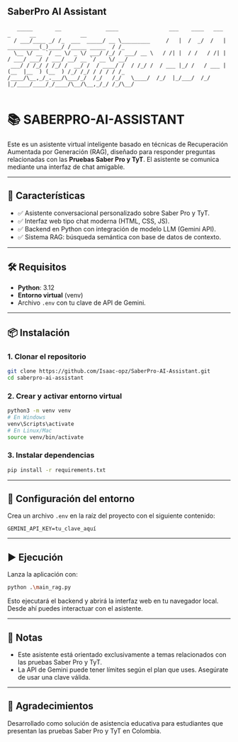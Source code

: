 ## SaberPro AI Assistant

```
   _____       __              ____                ___    ____   ___              _      __              __ 
  / ___/____ _/ /_  ___  _____/ __ \_________     /   |  /  _/  /   |  __________(_)____/ /_____ _____  / /_
  \__ \/ __ `/ __ \/ _ \/ ___/ /_/ / ___/ __ \   / /| |  / /   / /| | / ___/ ___/ / ___/ __/ __ `/ __ \/ __/
 ___/ / /_/ / /_/ /  __/ /  / ____/ /  / /_/ /  / ___ |_/ /   / ___ |(__  |__  ) (__  ) /_/ /_/ / / / / /_  
/____/\__,_/_.___/\___/_/  /_/   /_/   \____/  /_/  |_/___/  /_/  |_/____/____/_/____/\__/\__,_/_/ /_/\__/  
                                                                                                            
```               

# 📚 SABERPRO-AI-ASSISTANT

Este es un asistente virtual inteligente basado en técnicas de Recuperación Aumentada por Generación (RAG), diseñado para responder preguntas relacionadas con las **Pruebas Saber Pro y TyT**. El asistente se comunica mediante una interfaz de chat amigable.

---

## 🚀 Características

- ✅ Asistente conversacional personalizado sobre Saber Pro y TyT.
- ✅ Interfaz web tipo chat moderna (HTML, CSS, JS).
- ✅ Backend en Python con integración de modelo LLM (Gemini API).
- ✅ Sistema RAG: búsqueda semántica con base de datos de contexto.

---

## 🛠 Requisitos

- **Python**: 3.12
- **Entorno virtual** (venv)
- Archivo `.env` con tu clave de API de Gemini.

---

## 📦 Instalación

### 1. Clonar el repositorio

```bash
git clone https://github.com/Isaac-opz/SaberPro-AI-Assistant.git
cd saberpro-ai-assistant
```

### 2. Crear y activar entorno virtual

```bash
python3 -m venv venv
# En Windows
venv\Scripts\activate
# En Linux/Mac
source venv/bin/activate
```

### 3. Instalar dependencias

```bash
pip install -r requirements.txt
```

---

## 🔐 Configuración del entorno

Crea un archivo `.env` en la raíz del proyecto con el siguiente contenido:

```env
GEMINI_API_KEY=tu_clave_aquí
```

---

## ▶️ Ejecución

Lanza la aplicación con:

```bash
python .\main_rag.py
```

Esto ejecutará el backend y abrirá la interfaz web en tu navegador local. Desde ahí puedes interactuar con el asistente.

---


## 📘 Notas

- Este asistente está orientado exclusivamente a temas relacionados con las pruebas Saber Pro y TyT.
- La API de Gemini puede tener límites según el plan que uses. Asegúrate de usar una clave válida.

---


## 🤝 Agradecimientos

Desarrollado como solución de asistencia educativa para estudiantes que presentan las pruebas Saber Pro y TyT en Colombia.
